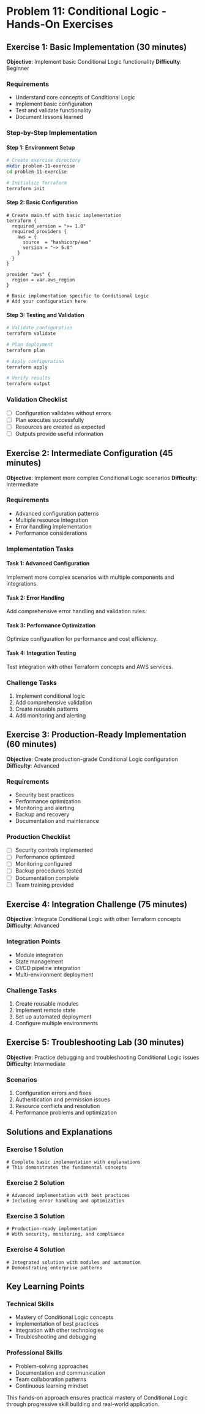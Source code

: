 # Problem 11: Conditional Logic - Hands-On Exercises

## Exercise 1: Basic Implementation (30 minutes)
**Objective**: Implement basic Conditional Logic functionality
**Difficulty**: Beginner

### Requirements
- Understand core concepts of Conditional Logic
- Implement basic configuration
- Test and validate functionality
- Document lessons learned

### Step-by-Step Implementation

#### Step 1: Environment Setup
```bash
# Create exercise directory
mkdir problem-11-exercise
cd problem-11-exercise

# Initialize Terraform
terraform init
```

#### Step 2: Basic Configuration
```hcl
# Create main.tf with basic implementation
terraform {
  required_version = ">= 1.0"
  required_providers {
    aws = {
      source  = "hashicorp/aws"
      version = "~> 5.0"
    }
  }
}

provider "aws" {
  region = var.aws_region
}

# Basic implementation specific to Conditional Logic
# Add your configuration here
```

#### Step 3: Testing and Validation
```bash
# Validate configuration
terraform validate

# Plan deployment
terraform plan

# Apply configuration
terraform apply

# Verify results
terraform output
```

### Validation Checklist
- [ ] Configuration validates without errors
- [ ] Plan executes successfully
- [ ] Resources are created as expected
- [ ] Outputs provide useful information

## Exercise 2: Intermediate Configuration (45 minutes)
**Objective**: Implement more complex Conditional Logic scenarios
**Difficulty**: Intermediate

### Requirements
- Advanced configuration patterns
- Multiple resource integration
- Error handling implementation
- Performance considerations

### Implementation Tasks

#### Task 1: Advanced Configuration
Implement more complex scenarios with multiple components and integrations.

#### Task 2: Error Handling
Add comprehensive error handling and validation rules.

#### Task 3: Performance Optimization
Optimize configuration for performance and cost efficiency.

#### Task 4: Integration Testing
Test integration with other Terraform concepts and AWS services.

### Challenge Tasks
1. Implement conditional logic
2. Add comprehensive validation
3. Create reusable patterns
4. Add monitoring and alerting

## Exercise 3: Production-Ready Implementation (60 minutes)
**Objective**: Create production-grade Conditional Logic configuration
**Difficulty**: Advanced

### Requirements
- Security best practices
- Performance optimization
- Monitoring and alerting
- Backup and recovery
- Documentation and maintenance

### Production Checklist
- [ ] Security controls implemented
- [ ] Performance optimized
- [ ] Monitoring configured
- [ ] Backup procedures tested
- [ ] Documentation complete
- [ ] Team training provided

## Exercise 4: Integration Challenge (75 minutes)
**Objective**: Integrate Conditional Logic with other Terraform concepts
**Difficulty**: Advanced

### Integration Points
- Module integration
- State management
- CI/CD pipeline integration
- Multi-environment deployment

### Challenge Tasks
1. Create reusable modules
2. Implement remote state
3. Set up automated deployment
4. Configure multiple environments

## Exercise 5: Troubleshooting Lab (30 minutes)
**Objective**: Practice debugging and troubleshooting Conditional Logic issues
**Difficulty**: Intermediate

### Scenarios
1. Configuration errors and fixes
2. Authentication and permission issues
3. Resource conflicts and resolution
4. Performance problems and optimization

## Solutions and Explanations

### Exercise 1 Solution
```hcl
# Complete basic implementation with explanations
# This demonstrates the fundamental concepts
```

### Exercise 2 Solution
```hcl
# Advanced implementation with best practices
# Including error handling and optimization
```

### Exercise 3 Solution
```hcl
# Production-ready implementation
# With security, monitoring, and compliance
```

### Exercise 4 Solution
```hcl
# Integrated solution with modules and automation
# Demonstrating enterprise patterns
```

## Key Learning Points

### Technical Skills
- Mastery of Conditional Logic concepts
- Implementation of best practices
- Integration with other technologies
- Troubleshooting and debugging

### Professional Skills
- Problem-solving approaches
- Documentation and communication
- Team collaboration patterns
- Continuous learning mindset

This hands-on approach ensures practical mastery of Conditional Logic through progressive skill building and real-world application.

